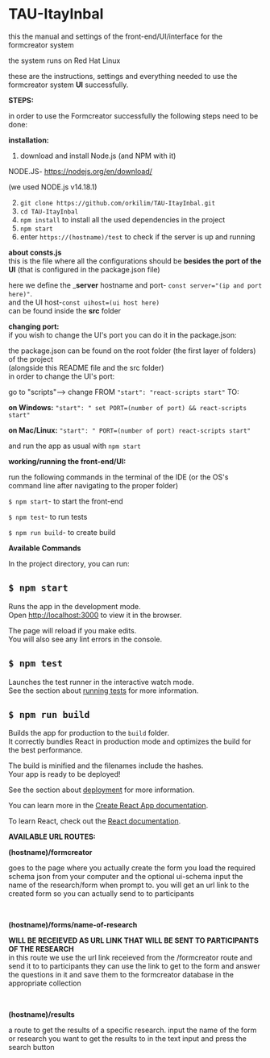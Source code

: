 # TAU-ItayInbal

this the manual and settings of the front-end/UI/interface for the formcreator system

the system runs on Red Hat Linux

these are the instructions, settings and everything needed to use the formcreator system __UI__ successfully.

__STEPS:__

in order to use the Formcreator successfully the following steps need to be done:

__installation:__

1. download and install Node.js (and NPM with it)<br/>

NODE.JS- https://nodejs.org/en/download/ <br/>

(we used NODE.js v14.18.1)

 2. ```git clone https://github.com/orkilim/TAU-ItayInbal.git```
 3. ```cd TAU-ItayInbal```<br/>
 4. ```npm install``` to install all the used dependencies in the project<br/>
 5. ```npm start```<br/>
 6. enter ```https://(hostname)/test``` to check if the server is up and running 


__about consts.js__<br/>
this is the file where all the configurations should be __besides the port of the UI__ (that is configured in the package.json file)<br/>

here we define the ___server__ hostname and port- ```const server="(ip and port here)"```.<br/>
and the UI host-```const uihost=(ui host here)```<br/>
can be found inside the __src__ folder

__changing port:__<br/>
if you wish to change the UI's port you can do it in the package.json:<br/>

the package.json can be found on the root folder (the first layer of folders) of the project<br/>
(alongside this README file and the src folder)
<br/>
in order to change the UI's port:

go to "scripts"--> change FROM ```"start": "react-scripts start"``` TO:<br/>

__on Windows:__ ```"start": " set PORT=(number of port) && react-scripts start"``` <br/>

__on Mac/Linux:__ ```"start": " PORT=(number of port) react-scripts start"``` 

and run the app as usual with ```npm start```

__working/running the front-end/UI:__


run the following commands in the terminal of the IDE (or the OS's command line after navigating to the proper folder)<br/>


```$ npm start```- to start the front-end<br/>

```$ npm test```- to run tests<br/>

```$ npm run build```- to create build<br/>


__Available Commands__

In the project directory, you can run:

 ## ```$ npm start```

Runs the app in the development mode.\
Open [http://localhost:3000](http://localhost:3000) to view it in the browser.

The page will reload if you make edits.\
You will also see any lint errors in the console.

## ```$ npm test```

Launches the test runner in the interactive watch mode.\
See the section about [running tests](https://facebook.github.io/create-react-app/docs/running-tests) for more information.

## ```$ npm run build```

Builds the app for production to the `build` folder.\
It correctly bundles React in production mode and optimizes the build for the best performance.

The build is minified and the filenames include the hashes.\
Your app is ready to be deployed!

See the section about [deployment](https://facebook.github.io/create-react-app/docs/deployment) for more information.


You can learn more in the [Create React App documentation](https://facebook.github.io/create-react-app/docs/getting-started).

To learn React, check out the [React documentation](https://reactjs.org/).


__AVAILABLE URL ROUTES:__

__(hostname)/formcreator__

goes to the page where you actually create the form
you load the required schema json from your computer and the optional ui-schema input the name of the research/form when prompt to.
you will get an url link to the created form so you can actually send to to participants

<br/>

__(hostname)/forms/name-of-research__

__WILL BE RECEIEVED AS URL LINK THAT WILL BE SENT TO PARTICIPANTS OF THE RESEARCH__<br/>
in this route we use the url link receieved from the /formcreator route and send it to to participants
they can use the link to get to the form and answer the questions in it and save them to the formcreator database in the appropriate collection

<br/>


__(hostname)/results__

a route to get the results of a specific research. input the name of the form or research you want to get the results to in the text input and press the search button
